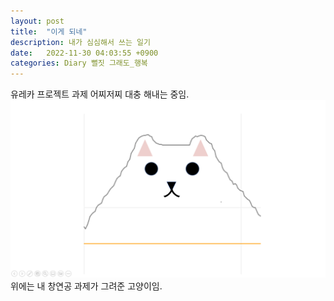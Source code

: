 ```yaml
---
layout: post
title:  "이게 되네"
description: 내가 심심해서 쓰는 일기
date:   2022-11-30 04:03:55 +0900
categories: Diary 뻘짓 그래도_행복
---
```

유레카 프로젝트 과제 어찌저찌 대충 해내는 중임.
![내 창연공 과제가 그려준 고양이](/graph_cat.png)
위에는 내 창연공 과제가 그려준 고양이임.

